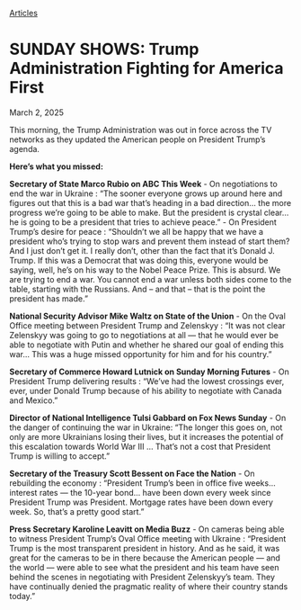 [Articles](https://www.whitehouse.gov/articles/)

# 					SUNDAY SHOWS: Trump Administration Fighting for America First				

March 2, 2025

This morning, the Trump Administration was out in force across the TV networks as they updated the American people on President Trump’s agenda.

**Here’s what you missed:**

**Secretary of State Marco Rubio on ABC This Week**
    - On negotiations to end the war in Ukraine : “The sooner everyone grows up around here and figures out that this is a bad war that’s heading in a bad direction… the more progress we’re going to be able to make. But the president is crystal clear… he is going to be a president that tries to achieve peace.”
    - On President Trump’s desire for peace : “Shouldn’t we all be happy that we have a president who’s trying to stop wars and prevent them instead of start them? And I just don’t get it. I really don’t, other than the fact that it’s Donald J. Trump. If this was a Democrat that was doing this, everyone would be saying, well, he’s on his way to the Nobel Peace Prize. This is absurd. We are trying to end a war. You cannot end a war unless both sides come to the table, starting with the Russians. And – and that – that is the point the president has made.”

**National Security Advisor Mike Waltz on State of the Union**
    - On the Oval Office meeting between President Trump and Zelenskyy : “It was not clear Zelenskyy was going to go to negotiations at all — that he would ever be able to negotiate with Putin and whether he shared our goal of ending this war… This was a huge missed opportunity for him and for his country.”

**Secretary of Commerce Howard Lutnick on Sunday Morning Futures**
    - On President Trump delivering results : “We’ve had the lowest crossings ever, ever, under Donald Trump because of his ability to negotiate with Canada and Mexico.”

**Director of National Intelligence Tulsi Gabbard on Fox News Sunday**
    - On the danger of continuing the war in Ukraine:  “The longer this goes on, not only are more Ukrainians losing their lives, but it increases the potential of this escalation towards World War III … That’s not a cost that President Trump is willing to accept.”

**Secretary of the Treasury Scott Bessent on Face the Nation**
    - On rebuilding the economy : “President Trump’s been in office five weeks… interest rates — the 10-year bond… have been down every week since President Trump was President. Mortgage rates have been down every week. So, that’s a pretty good start.”

**Press Secretary Karoline Leavitt on Media Buzz**
    - On cameras being able to witness President Trump’s Oval Office meeting with Ukraine : “President Trump is the most transparent president in history. And as he said, it was great for the cameras to be in there because the American people — and the world — were able to see what the president and his team have seen behind the scenes in negotiating with President Zelenskyy’s team. They have continually denied the pragmatic reality of where their country stands today.”
